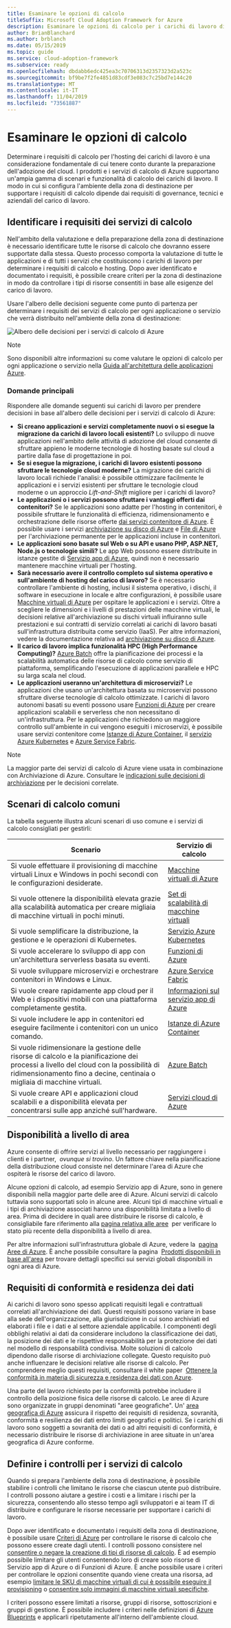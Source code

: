 ```yaml
---
title: Esaminare le opzioni di calcolo
titleSuffix: Microsoft Cloud Adoption Framework for Azure
description: Esaminare le opzioni di calcolo per i carichi di lavoro di Azure.
author: BrianBlanchard
ms.author: brblanch
ms.date: 05/15/2019
ms.topic: guide
ms.service: cloud-adoption-framework
ms.subservice: ready
ms.openlocfilehash: dbdabb6edc425ea3c70706313d2357323d2a523c
ms.sourcegitcommit: bf9be7f2fe4851d83cdf3e083c7c25bd7e144c20
ms.translationtype: MT
ms.contentlocale: it-IT
ms.lasthandoff: 11/04/2019
ms.locfileid: "73561887"
---
```

# <a name="review-your-compute-options"></a>Esaminare le opzioni di calcolo

Determinare i requisiti di calcolo per l'hosting dei carichi di lavoro è una considerazione fondamentale di cui tenere conto durante la preparazione dell'adozione del cloud. I prodotti e i servizi di calcolo di Azure supportano un'ampia gamma di scenari e funzionalità di calcolo dei carichi di lavoro. Il modo in cui si configura l'ambiente della zona di destinazione per supportare i requisiti di calcolo dipende dai requisiti di governance, tecnici e aziendali del carico di lavoro.

## <a name="identify-compute-services-requirements"></a>Identificare i requisiti dei servizi di calcolo

Nell'ambito della valutazione e della preparazione della zona di destinazione è necessario identificare tutte le risorse di calcolo che dovranno essere supportate dalla stessa. Questo processo comporta la valutazione di tutte le applicazioni e di tutti i servizi che costituiscono i carichi di lavoro per determinare i requisiti di calcolo e hosting. Dopo aver identificato e documentato i requisiti, è possibile creare criteri per la zona di destinazione in modo da controllare i tipi di risorse consentiti in base alle esigenze del carico di lavoro.

Usare l'albero delle decisioni seguente come punto di partenza per determinare i requisiti dei servizi di calcolo per ogni applicazione o servizio che verrà distribuito nell'ambiente della zona di destinazione:

![Albero delle decisioni per i servizi di calcolo di Azure](../../_images/ready/compute-decision-tree.png)

> [!NOTE]
> Sono disponibili altre informazioni su come valutare le opzioni di calcolo per ogni applicazione o servizio nella [Guida all'architettura delle applicazioni Azure](https://docs.microsoft.com/azure/architecture/guide/technology-choices/compute-overview).

### <a name="key-questions"></a>Domande principali

Rispondere alle domande seguenti sui carichi di lavoro per prendere decisioni in base all'albero delle decisioni per i servizi di calcolo di Azure:

- **Si creano applicazioni e servizi completamente nuovi o si esegue la migrazione da carichi di lavoro locali esistenti?** Lo sviluppo di nuove applicazioni nell'ambito delle attività di adozione del cloud consente di sfruttare appieno le moderne tecnologie di hosting basate sul cloud a partire dalla fase di progettazione in poi.
- **Se si esegue la migrazione, i carichi di lavoro esistenti possono sfruttare le tecnologie cloud moderne?** La migrazione dei carichi di lavoro locali richiede l'analisi: è possibile ottimizzare facilmente le applicazioni e i servizi esistenti per sfruttare le tecnologie cloud moderne o un approccio _Lift-and-Shift_ migliore per i carichi di lavoro?
- **Le applicazioni o i servizi possono sfruttare i vantaggi offerti dai contenitori?** Se le applicazioni sono adatte per l'hosting in contenitori, è possibile sfruttare le funzionalità di efficienza, ridimensionamento e orchestrazione delle risorse offerte [dai servizi contenitore di Azure](https://azure.microsoft.com/product-categories/containers). È possibile usare i servizi [archiviazione su disco di Azure](https://docs.microsoft.com/azure/virtual-machines/windows/managed-disks-overview) e [File di Azure](https://docs.microsoft.com/azure/storage/files/storage-files-introduction) per l'archiviazione permanente per le applicazioni incluse in contenitori.
- **Le applicazioni sono basate sul Web o su API e usano PHP, ASP.NET, Node.js o tecnologie simili?** Le app Web possono essere distribuite in istanze gestite di [Servizio app di Azure](https://docs.microsoft.com/azure/app-service/overview), quindi non è necessario mantenere macchine virtuali per l'hosting.
- **Sarà necessario avere il controllo completo sul sistema operativo e sull'ambiente di hosting del carico di lavoro?** Se è necessario controllare l'ambiente di hosting, inclusi il sistema operativo, i dischi, il software in esecuzione in locale e altre configurazioni, è possibile usare [Macchine virtuali di Azure](https://azure.microsoft.com/services/virtual-machines) per ospitare le applicazioni e i servizi. Oltre a scegliere le dimensioni e i livelli di prestazioni delle macchine virtuali, le decisioni relative all'archiviazione su dischi virtuali influiranno sulle prestazioni e sui contratti di servizio correlati ai carichi di lavoro basati sull'infrastruttura distribuita come servizio (IaaS). Per altre informazioni, vedere la documentazione relativa ad [archiviazione su disco di Azure](https://docs.microsoft.com/azure/virtual-machines/windows/managed-disks-overview).
- **Il carico di lavoro implica funzionalità HPC (High Performance Computing)?** [Azure Batch](https://docs.microsoft.com/azure/batch/batch-technical-overview) offre la pianificazione dei processi e la scalabilità automatica delle risorse di calcolo come servizio di piattaforma, semplificando l'esecuzione di applicazioni parallele e HPC su larga scala nel cloud.
- **Le applicazioni useranno un'architettura di microservizi?** Le applicazioni che usano un'architettura basata su microservizi possono sfruttare diverse tecnologie di calcolo ottimizzate. I carichi di lavoro autonomi basati su eventi possono usare [Funzioni di Azure](https://docs.microsoft.com/azure/azure-functions/functions-overview) per creare applicazioni scalabili e serverless che non necessitano di un'infrastruttura. Per le applicazioni che richiedono un maggiore controllo sull'ambiente in cui vengono eseguiti i microservizi, è possibile usare servizi contenitore come [Istanze di Azure Container](https://docs.microsoft.com/azure/container-instances/container-instances-overview), il [servizio Azure Kubernetes](https://docs.microsoft.com/azure/aks/intro-kubernetes) e [Azure Service Fabric](https://docs.microsoft.com/azure/service-fabric/service-fabric-overview).

> [!NOTE]
> La maggior parte dei servizi di calcolo di Azure viene usata in combinazione con Archiviazione di Azure. Consultare le [indicazioni sulle decisioni di archiviazione](./storage-options.md) per le decisioni correlate.

## <a name="common-compute-scenarios"></a>Scenari di calcolo comuni

La tabella seguente illustra alcuni scenari di uso comune e i servizi di calcolo consigliati per gestirli:

| **Scenario** | **Servizio di calcolo** |
| --- | --- |
| Si vuole effettuare il provisioning di macchine virtuali Linux e Windows in pochi secondi con le configurazioni desiderate. | [Macchine virtuali di Azure](https://azure.microsoft.com/services/virtual-machines) |
| Si vuole ottenere la disponibilità elevata grazie alla scalabilità automatica per creare migliaia di macchine virtuali in pochi minuti. | [Set di scalabilità di macchine virtuali](https://azure.microsoft.com/services/virtual-machine-scale-sets) |
| Si vuole semplificare la distribuzione, la gestione e le operazioni di Kubernetes. | [Servizio Azure Kubernetes](https://azure.microsoft.com/services/kubernetes-service) |
| Si vuole accelerare lo sviluppo di app con un'architettura serverless basata su eventi. | [Funzioni di Azure](https://azure.microsoft.com/services/functions) |
| Si vuole sviluppare microservizi e orchestrare contenitori in Windows e Linux. | [Azure Service Fabric](https://azure.microsoft.com/services/service-fabric) |
| Si vuole creare rapidamente app cloud per il Web e i dispositivi mobili con una piattaforma completamente gestita. | [Informazioni sul servizio app di Azure](https://azure.microsoft.com/services/app-service) |
| Si vuole includere le app in contenitori ed eseguire facilmente i contenitori con un unico comando. | [Istanze di Azure Container](https://azure.microsoft.com/services/container-instances) |
| Si vuole ridimensionare la gestione delle risorse di calcolo e la pianificazione dei processi a livello del cloud con la possibilità di ridimensionamento fino a decine, centinaia o migliaia di macchine virtuali. | [Azure Batch](https://azure.microsoft.com/services/batch) |
| Si vuole creare API e applicazioni cloud scalabili e a disponibilità elevata per concentrarsi sulle app anziché sull'hardware. | [Servizi cloud di Azure](https://azure.microsoft.com/services/cloud-services) |

## <a name="regional-availability"></a>Disponibilità a livello di area

Azure consente di offrire servizi al livello necessario per raggiungere i clienti e i partner,  _ovunque si trovino_. Un fattore chiave nella pianificazione della distribuzione cloud consiste nel determinare l'area di Azure che ospiterà le risorse del carico di lavoro.

Alcune opzioni di calcolo, ad esempio Servizio app di Azure, sono in genere disponibili nella maggior parte delle aree di Azure. Alcuni servizi di calcolo tuttavia sono supportati solo in alcune aree. Alcuni tipi di macchine virtuali e i tipi di archiviazione associati hanno una disponibilità limitata a livello di area. Prima di decidere in quali aree distribuire le risorse di calcolo, è consigliabile fare riferimento alla [pagina relativa alle aree](https://azure.microsoft.com/global-infrastructure/services/?regions=all&products=azure-vmware-cloudsimple,cloud-services,batch,container-instances,app-service,service-fabric,functions,kubernetes-service,virtual-machine-scale-sets,virtual-machines)  per verificare lo stato più recente della disponibilità a livello di area.

Per altre informazioni sull'infrastruttura globale di Azure, vedere la  [pagina Aree di Azure](https://azure.microsoft.com/global-infrastructure/regions). È anche possibile consultare la pagina  [Prodotti disponibili in base all'area](https://azure.microsoft.com/global-infrastructure/services/?regions=all&products=all) per trovare dettagli specifici sui servizi globali disponibili in ogni area di Azure.

## <a name="data-residency-and-compliance-requirements"></a>Requisiti di conformità e residenza dei dati

Ai carichi di lavoro sono spesso applicati requisiti legali e contrattuali correlati all'archiviazione dei dati. Questi requisiti possono variare in base alla sede dell'organizzazione, alla giurisdizione in cui sono archiviati ed elaborati i file e i dati e al settore aziendale applicabile. I componenti degli obblighi relativi ai dati da considerare includono la classificazione dei dati, la posizione dei dati e le rispettive responsabilità per la protezione dei dati nel modello di responsabilità condivisa. Molte soluzioni di calcolo dipendono dalle risorse di archiviazione collegate. Questo requisito può anche influenzare le decisioni relative alle risorse di calcolo. Per comprendere meglio questi requisiti, consultare il white paper  [Ottenere la conformità in materia di sicurezza e residenza dei dati con Azure](https://azure.microsoft.com/resources/achieving-compliant-data-residency-and-security-with-azure).

Una parte del lavoro richiesto per la conformità potrebbe includere il controllo della posizione fisica delle risorse di calcolo. Le aree di Azure sono organizzate in gruppi denominati "aree geografiche". Un' [area geografica di Azure](https://azure.microsoft.com/global-infrastructure/geographies) assicura il rispetto dei requisiti di residenza, sovranità, conformità e resilienza dei dati entro limiti geografici e politici. Se i carichi di lavoro sono soggetti a sovranità dei dati o ad altri requisiti di conformità, è necessario distribuire le risorse di archiviazione in aree situate in un'area geografica di Azure conforme.

## <a name="establish-controls-for-compute-services"></a>Definire i controlli per i servizi di calcolo

Quando si prepara l'ambiente della zona di destinazione, è possibile stabilire i controlli che limitano le risorse che ciascun utente può distribuire. I controlli possono aiutare a gestire i costi e a limitare i rischi per la sicurezza, consentendo allo stesso tempo agli sviluppatori e ai team IT di distribuire e configurare le risorse necessarie per supportare i carichi di lavoro.

Dopo aver identificato e documentato i requisiti della zona di destinazione, è possibile usare [Criteri di Azure](https://docs.microsoft.com/azure/governance/policy/overview) per controllare le risorse di calcolo che possono essere create dagli utenti. I controlli possono consistere nel [consentire o negare la creazione di tipi di risorse di calcolo](https://docs.microsoft.com/azure/governance/policy/samples/allowed-resource-types). È ad esempio possibile limitare gli utenti consentendo loro di creare solo risorse di Servizio app di Azure o di Funzioni di Azure. È anche possibile usare i criteri per controllare le opzioni consentite quando viene creata una risorsa, ad esempio [limitare le SKU di macchine virtuali di cui è possibile eseguire il provisioning](https://docs.microsoft.com/azure/governance/policy/samples/allowed-skus-storage) o [consentire solo immagini di macchine virtuali specifiche](https://docs.microsoft.com/azure/governance/policy/samples/allowed-custom-images).

I criteri possono essere limitati a risorse, gruppi di risorse, sottoscrizioni e gruppi di gestione. È possibile includere i criteri nelle definizioni di [Azure Blueprints](https://docs.microsoft.com/azure/governance/blueprints/overview) e applicarli ripetutamente all'interno dell'ambiente cloud.
